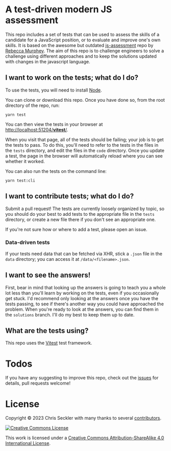# A test-driven modern JS assessment

This repo includes a set of tests that can be used to assess the skills of
a candidate for a JavaScript position, or to evaluate and improve one's own
skills. It is based on the awesome but outdated [js-assessment](https://github.com/rmurphey/js-assessment)
repo by [Rebecca Murphey](https://github.com/rmurphey). 
The aim of this repo is to challenge engineers to solve a challenge using different approaches
and to keep the solutions updated with changes in the javascript language.

## I want to work on the tests; what do I do?

To use the tests, you will need to install [Node](https://nodejs.org/).

You can clone or download this repo. Once you have done so, from the root
directory of the repo, run:

    yarn test

You can then view the tests in your browser at
[http://localhost:51204/__vitest__/](http://localhost:51204/__vitest__/).

When you visit that page, all of the tests should be failing; your job is to
get the tests to pass. To do this, you'll need to refer to the tests in the
files in the `tests` directory, and edit the files in the `code` directory.
Once you update a test, the page in the browser will automatically reload where you can see
whether it worked.

You can also run the tests on the command line:

    yarn test:cli

## I want to contribute tests; what do I do?

Submit a pull request! The tests are currently loosely organized by topic, so
you should do your best to add tests to the appropriate file in the `tests` directory, or
create a new file there if you don't see an appropriate one.

If you're not sure how or where to add a test, please open an issue.

### Data-driven tests

If your tests need data that can be fetched via XHR, stick a `.json` file in
the `data` directory; you can access it at `/data/<filename>.json`.

## I want to see the answers!

First, bear in mind that looking up the answers is going to teach you a whole
lot less than you'll learn by working on the tests, even if you occasionally get
stuck. I'd recommend only looking at the answers once you have the tests
passing, to see if there's another way you could have approached the
problem. When you're ready to look at the answers, you can find them in the `solutions`
branch. I'll do my best to keep them up to date.

## What are the tests using?

This repo uses the [Vitest](https://vitest.dev/) test framework.

# Todos

If you have any suggesting to improve this repo, check out the
[issues](https://github.com/zeckdude/javascript-skills-test/issues) for details,
pull requests welcome!

# License

Copyright &copy; 2023 Chris Seckler with many thanks to several
[contributors](https://github.com/zeckdude/javascript-skills-test/graphs/contributors).

<a rel="license" href="http://creativecommons.org/licenses/by-sa/4.0/"><img alt="Creative Commons License" style="border-width:0" src="https://i.creativecommons.org/l/by-sa/4.0/88x31.png" /></a>

This work is licensed under a <a rel="license" href="http://creativecommons.org/licenses/by-sa/4.0/">Creative Commons Attribution-ShareAlike 4.0 International License</a>.
